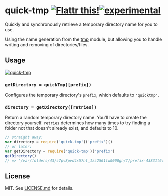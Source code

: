 # quick-tmp [![Flattr this!](https://api.flattr.com/button/flattr-badge-large.png)](https://flattr.com/submit/auto?user_id=hughskennedy&url=http://github.com/hughsk/quick-tmp&title=quick-tmp&description=hughsk/quick-tmp%20on%20GitHub&language=en_GB&tags=flattr,github,javascript&category=software)[![experimental](http://hughsk.github.io/stability-badges/dist/experimental.svg)](http://github.com/hughsk/stability-badges) #

Quickly and synchronously retrieve a temporary directory name for you to use.

Using the name generation from the [tmp](https://github.com/raszi/node-tmp/blob/master/lib/tmp.js#L110-L118)
module, but allowing you to handle writing and removing of directories/files.

## Usage ##

[![quick-tmp](https://nodei.co/npm/quick-tmp.png?mini=true)](https://nodei.co/npm/quick-tmp)

### `getDirectory = quickTmp([prefix])` ###

Configures the temporary directory's `prefix`, which defaults to `'quicktmp'`.

### `directory = getDirectory([retries])` ###

Return a random temporary directory name. You'll have to create the directory
yourself. `retries` determines how many times to try finding a folder not
that doesn't already exist, and defaults to 10.

``` javascript
// straight away:
var directory = require('quick-tmp')('prefix')()
// or later:
var getDirectory = require('quick-tmp')('prefix')
getDirectory()
// => '/var/folders/43/z7pv8pvd4x57nt_1zz2561tw0000gn/T/prefix-43831t6vveao'
```

## License ##

MIT. See [LICENSE.md](http://github.com/hughsk/quick-tmp/blob/master/LICENSE.md) for details.
